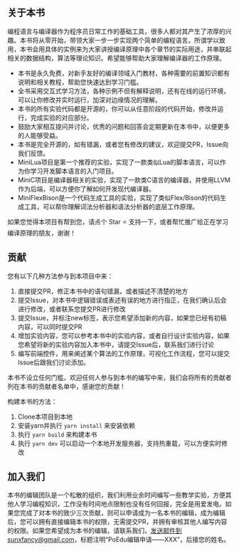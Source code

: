 
## 关于本书

编程语言与编译器作为程序员日常工作的基础工具，很多人都对其产生了浓厚的兴趣。本书将从零开始，带领大家一步一步实现两个简单的编程语言。所谓学以致用，本书会用具体的实例来为大家讲授编译原理中各个章节的实际用途，并串联起相关的数据结构，算法等理论知识。希望能够帮助大家理解编译器的工作原理。

* 本书是永久免费，对新手友好的编译领域入门教材，各种需要的前置知识都有说明和相关教程，帮助您快速达到学习门槛。
* 全书采用交互式学习方法，各种示例不但有解释说明，还有在线的运行环境，可以让你修改并实时运行，加深对边缘情况的理解。
* 本书的所有实验代码都是开源的，你可以从任意阶段的代码开始，修改并运行，完成实验的对应部分。
* 鼓励大家相互提问并讨论，优秀的问题和回答会定期更新在本书中，以便更多的人能够受益。
* 本书是完全开源的，如有错漏，或者您有修改的建议，欢迎提交PR，Issue向我们反馈。
* MiniLua项目是第一个推荐的实验，实现了一款类似Lua的脚本语言，可以作为你学习开发脚本语言的入门项目。
* MiniC项目是编译器相关的实验，实现了一款类C语言的编译器，并使用LLVM作为后端，可以方便你了解如何开发现代编译器。
* MiniFlexBison是一个代码生成工具的实验，实现了类似Flex/Bison的代码生成工具，可以帮你理解词法分析器和语法分析器的底层工作原理。

如果您觉得本项目有帮到您，请点个 Star ⭐ 支持一下，或者帮忙推广给正在学习编译原理的朋友，谢谢！


## 贡献

您有以下几种方法参与到本项目中来：
1. 直接提交PR，修正本书中的语句错漏，或者描述不清楚的地方
2. 提交Issue，对本书中逻辑错误或表述有误的地方进行指正，在我们确认后会进行修改，或者联系您提交PR进行修改
3. 提交Issue，并标注new标签，表示您希望添加新的内容，如果您已经有初稿内容，可以同时提交PR
4. 增加实验内容，您可以参考本书中的实验内容，或者自行设计实验内容，如果您希望将新的实验内容加入本书中，请提交Issue后，联系我们进行讨论
5. 编写前端控件，用来阐述某个算法的工作原理，可视化工作流程，您可以提交Issue后跟我们讨论添加。

本书不设立任何门槛，欢迎任何人参与到本书的编写中来，我们会将所有的贡献者列在本书的贡献者名单中，感谢您的贡献！

构建本书的方法：
1. Clone本项目到本地
2. 安装yarn并执行 `yarn install` 来安装依赖
3. 执行 `yarn build` 来构建本书
4. 执行 `yarn dev` 可以启动一个本地开发服务器，支持热重载，可以方便实时修改

## 加入我们

本书的编辑团队是一个松散的组织，我们利用业余时间编写一些教学实验，方便其他人学习编程知识，工作没有时间地点限制也没有任何回报，完全是用爱发电。如果您完成了对本书的致少三次贡献，则可以申请成为一名本书的编辑，成为编辑后，您可以拥有直接编辑本书的权限，无需提交PR，并拥有审核其他人编写内容的权限。如果您希望成为本书的编辑，请联系我们，发送邮件到sunxfancy@gmail.com，标题注明“PoEdu编辑申请——XXX”，后接您的姓名。





